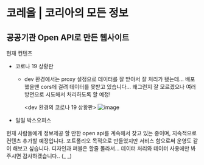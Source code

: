 # 코레올 | 코리아의 모든 정보 

## 공공기관 Open API로 만든 웹사이트


현재 컨텐츠
 - 코로나 19 상황판
   -    dev 환경에서는 proxy 설정으로 데이터를 잘 받아서 잘 처리가 됐는데... 
        배포했을땐 cors에 걸려 데이터를 못받고 있습니다...
        왜그런지 잘 모르겠으나 여러방면으로 시도해서 처리하도록 할 예정!
        
        <dev 환경의 코로나 19 상황판>
        ![image](https://user-images.githubusercontent.com/49185772/191913356-b0b9c70e-1e3a-42ae-87c7-8b0339af52ca.png)
        
 - 일일 박스오피스



현재 사람들에게 정보제공 할 만한 open api를 계속해서 찾고 있는 중이며, 지속적으로 컨텐츠 추가할 예정입니다.
포트폴리오 목적으로 만들었지만 서비스 함으로써 운영도 같이 해보고 싶습니다.
디자인과 퍼블은 할줄 몰라서... 데이터 처리와 데이터 사용에만 봐주시면 감사하겠습니다.. (_ _)
<!-- ```bash
# install dependencies
$ npm install

# serve with hot reload at localhost:3000
$ npm run dev

# build for production and launch server
$ npm run build
$ npm run start

# generate static project
$ npm run generate
```

For detailed explanation on how things work, check out the [documentation](https://nuxtjs.org).

## Special Directories

You can create the following extra directories, some of which have special behaviors. Only `pages` is required; you can delete them if you don't want to use their functionality.

### `assets`

The assets directory contains your uncompiled assets such as Stylus or Sass files, images, or fonts.

More information about the usage of this directory in [the documentation](https://nuxtjs.org/docs/2.x/directory-structure/assets).

### `components`

The components directory contains your Vue.js components. Components make up the different parts of your page and can be reused and imported into your pages, layouts and even other components.

More information about the usage of this directory in [the documentation](https://nuxtjs.org/docs/2.x/directory-structure/components).

### `layouts`

Layouts are a great help when you want to change the look and feel of your Nuxt app, whether you want to include a sidebar or have distinct layouts for mobile and desktop.

More information about the usage of this directory in [the documentation](https://nuxtjs.org/docs/2.x/directory-structure/layouts).


### `pages`

This directory contains your application views and routes. Nuxt will read all the `*.vue` files inside this directory and setup Vue Router automatically.

More information about the usage of this directory in [the documentation](https://nuxtjs.org/docs/2.x/get-started/routing).

### `plugins`

The plugins directory contains JavaScript plugins that you want to run before instantiating the root Vue.js Application. This is the place to add Vue plugins and to inject functions or constants. Every time you need to use `Vue.use()`, you should create a file in `plugins/` and add its path to plugins in `nuxt.config.js`.

More information about the usage of this directory in [the documentation](https://nuxtjs.org/docs/2.x/directory-structure/plugins).

### `static`

This directory contains your static files. Each file inside this directory is mapped to `/`.

Example: `/static/robots.txt` is mapped as `/robots.txt`.

More information about the usage of this directory in [the documentation](https://nuxtjs.org/docs/2.x/directory-structure/static).

### `store`

This directory contains your Vuex store files. Creating a file in this directory automatically activates Vuex.

More information about the usage of this directory in [the documentation](https://nuxtjs.org/docs/2.x/directory-structure/store). -->
